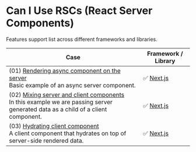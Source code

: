 # Can I Use RSCs (React Server Components)

Features support list across different frameworks and libraries.

| Case | Framework / Library |
| ---- | ---- |
| (01) [Rendering async component on the server](./cases/01)<br />Basic example of an async server component. | ✅ [Next.js](https://nextjs.org/) |
| (02) [Mixing server and client components](./cases/02)<br />In this example we are passing server generated data as a child of a client component. | ✅ [Next.js](https://nextjs.org/) |
| (03) [Hydrating client component](./cases/03)<br />A client component that hydrates on top of server-side rendered data. | ✅ [Next.js](https://nextjs.org/) |



